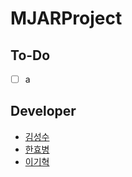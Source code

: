 # MJARProject


## To-Do ##
-[ ] a

## Developer ##

* [김성수](https://github.com/munak)
* [한효병](https://github.com/1hanhb)
* [이기혁](https://github.com/rascal1101)
